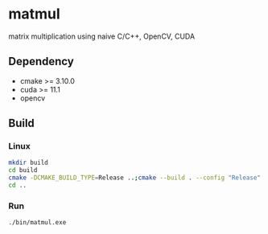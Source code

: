 # matmul
matrix multiplication using naive C/C++, OpenCV, CUDA

## Dependency

- cmake >= 3.10.0
- cuda >= 11.1
- opencv

## Build

### Linux

```bash
mkdir build
cd build
cmake -DCMAKE_BUILD_TYPE=Release ..;cmake --build . --config "Release" -j;
cd ..
```

### Run
```bash
./bin/matmul.exe
```
